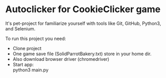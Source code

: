 # Autoclicker for CookieClicker game
It's pet-project for familiarize yourself with tools like Git, GitHub, Python3, and Selenium.

To run this project you need:
* Clone project
* One game save file (SolidParrotBakery.txt) store in your home dir.
* Also download browser driver (chromedriver)
* Start app: <br>
python3 main.py
